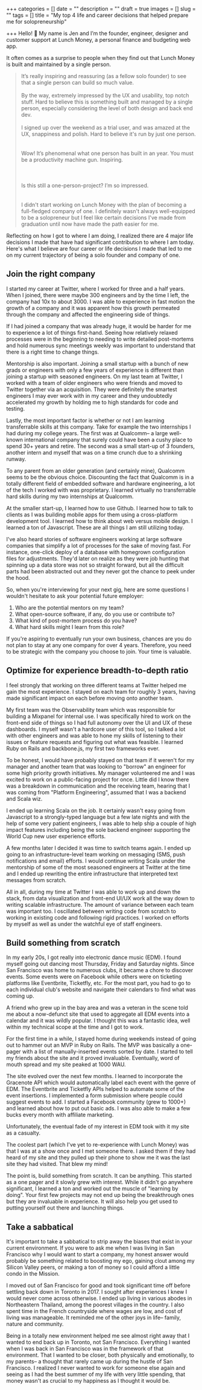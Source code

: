 +++
categories = []
date = ""
description = ""
draft = true
images = []
slug = ""
tags = []
title = "My top 4 life and career decisions that helped prepare me for solopreneurship"

+++
Hello! 👋  My name is Jen and I’m the founder, engineer, designer and customer support at Lunch Money, a personal finance and budgeting web app.

It often comes as a surprise to people when they find out that Lunch Money is built and maintained by a single person. 

> It’s really inspiring and reassuring (as a fellow solo founder) to see that a single person can build so much value.
<br/><br/>
> By the way, extremely impressed by the UX and usability, top notch stuff. Hard to believe this is something built and managed by a single person, especially considering the level of both design and back end dev.
<br/><br/>
> I signed up over the weekend as a trial user, and was amazed at the UX, snappiness and polish. Hard to believe it's run by just one person.
<br/><br/><br/>
> Wow! It’s phenomenal what one person has built in an year. You must be a productivity machine gun. Inspiring.
<br/><br/><br/><br/>
> Is this still a one-person-project? I’m so impressed.
<br/><br/><br/>
I didn't start working on Lunch Money with the plan of becoming a full-fledged company of one. I definitely wasn't always well-equipped to be a solopreneur but I feel like certain decisions I've made from graduation until now have made the path easier for me. 

Reflecting on how I got to where I am doing, I realized there are 4 major life decisions I made that have had significant contribution to where I am today. Here's what I believe are four career or life decisions I made that led to me on my current trajectory of being a solo founder and company of one.

## **Join the right company**

I started my career at Twitter, where I worked for three and a half years. When I joined, there were maybe 300 engineers and by the time I left, the company had 10x to about 3000. I was able to experience in fast motion the growth of a company and it was apparent how this growth permeated through the company and affected the engineering side of things.

If I had joined a company that was already huge, it would be harder for me to experience a lot of things first-hand. Seeing how relatively relaxed processes were in the beginning to needing to write detailed post-mortems and hold numerous sync meetings weekly was important to understand that there is a right time to change things.

Mentorship is also important. Joining a small startup with a bunch of new grads or engineers with only a few years of experience is different than joining a startup with seasoned engineers. On my last team at Twitter, I worked with a team of older engineers who were friends and moved to Twitter together via an acquisition. They were definitely the smartest engineers I may ever work with in my career and they undoubtedly accelerated my growth by holding me to high standards for code and testing.

Lastly, the most important factor is whether or not I am learning transferrable skills at this company. Take for example the two internships I had during my college years. The first was at Qualcomm– a large well-known international company that surely could have been a cushy place to spend 30+ years and retire. The second was a small start-up of 3 founders, another intern and myself that was on a time crunch due to a shrinking runway.

To any parent from an older generation (and certainly mine), Qualcomm seems to be the obvious choice. Discounting the fact that Qualcomm is in a totally different field of embedded software and hardware engineering, a lot of the tech I worked with was proprietary. I learned virtually no transferrable hard skills during my two internships at Qualcomm.

At the smaller start-up, I learned how to use Github. I learned how to talk to clients as I was building mobile apps for them using a cross-platform development tool. I learned how to think about web versus mobile design. I learned a ton of Javascript. These are all things I am still utilizing today.

I've also heard stories of software engineers working at large software companies that simplify a lot of processes for the sake of moving fast. For instance, one-click deploy of a database with homegrown configuration files for adjustments. They'd later on realize as they were job hunting that spinning up a data store was not so straight forward, but all the difficult parts had been abstracted out and they never got the chance to peek under the hood.

So, when you're interviewing for your next gig, here are some questions I wouldn't hesitate to ask your potential future employer:

1. Who are the potential mentors on my team?
2. What open-source software, if any, do you use or contribute to?
3. What kind of post-mortem process do you have?
4. What hard skills might I learn from this role?

If you're aspiring to eventually run your own business, chances are you do not plan to stay at any one company for over 4 years. Therefore, you need to be strategic with the company you choose to join. Your time is valuable.

## **Optimize for experience breadth-to-depth ratio**

I feel strongly that working on three different teams at Twitter helped me gain the most experience. I stayed on each team for roughly 3 years, having made significant impact on each before moving onto another team.

My first team was the Observability team which was responsible for building a Mixpanel for internal use. I was specifically hired to work on the front-end side of things so I had full autonomy over the UI and UX of these dashboards. I myself wasn't a hardcore user of this tool, so I talked a lot with other engineers and was able to hone my skills of listening to their issues or feature requests and figuring out what was feasible. I learned Ruby on Rails and backbone.js, my first two frameworks ever.

To be honest, I would have probably stayed on that team if it weren't for my manager and another team that was looking to "borrow" an engineer for some high priority growth initiatives. My manager volunteered me and I was excited to work on a public-facing project for once. Little did I know there was a breakdown in communication and the receiving team, hearing that I was coming from "Platform Engineering", assumed that I was a backend and Scala wiz.

I ended up learning Scala on the job. It certainly wasn't easy going from Javascript to a strongly-typed language but a few late nights and with the help of some very patient engineers, I was able to help ship a couple of high impact features including being the sole backend engineer supporting the World Cup new user experience efforts.

A few months later I decided it was time to switch teams again. I ended up going to an infrastructure-level team working on messaging (SMS, push notifications and email) efforts. I would continue writing Scala under the mentorship of some of the most seasoned engineers at Twitter at the time and I ended up rewriting the entire infrastructure that interpreted text messages from scratch.

All in all, during my time at Twitter I was able to work up and down the stack, from data visualization and front-end UI/UX work all the way down to writing scalable infrastructure. The amount of variance between each team was important too. I oscillated between writing code from scratch to working in existing code and following rigid practices. I worked on efforts by myself as well as under the watchful eye of staff engineers.

## **Build something from scratch**

In my early 20s, I got really into electronic dance music (EDM). I found myself going out dancing most Thursday, Friday and Saturday nights. Since San Francisco was home to numerous clubs, it became a chore to discover events. Some events were on Facebook while others were on ticketing platforms like Eventbrite, Ticketfly, etc. For the most part, you had to go to each individual club's website and navigate their calendars to find what was coming up.

A friend who grew up in the bay area and was a veteran in the scene told me about a now-defunct site that used to aggregate all EDM events into a calendar and it was wildly popular. I thought this was a fantastic idea, well within my technical scope at the time and I got to work.

For the first time in a while, I stayed home during weekends instead of going out to hammer out an MVP in Ruby on Rails. The MVP was basically a one-pager with a list of manually-inserted events sorted by date. I started to tell my friends about the site and it proved invaluable. Eventually, word of mouth spread and my site peaked at 1000 WAU.

The site evolved over the next few months. I learned to incorporate the Gracenote API which would automatically label each event with the genre of EDM. The Eventbrite and Ticketfly APIs helped to automate some of the event insertions. I implemented a form submission where people could suggest events to add. I started a Facebook community (grew to 1000+) and learned about how to put out basic ads. I was also able to make a few bucks every month with affiliate marketing.

Unfortunately, the eventual fade of my interest in EDM took with it my site as a casualty.

The coolest part (which I've yet to re-experience with Lunch Money) was that I was at a show once and I met someone there. I asked them if they had heard of my site and they pulled up their phone to show me it was the last site they had visited. That blew my mind!

The point is, build something from scratch. It can be anything. This started as a one pager and it slowly grew with interest. While it didn't go anywhere significant, I learned a ton and worked out the muscle of "learning by doing". Your first few projects may not end up being the breakthrough ones but they are invaluable in experience. It will also help you get used to putting yourself out there and launching things.

## **Take a sabbatical**

It's important to take a sabbatical to strip away the biases that exist in your current environment. If you were to ask me when I was living in San Francisco why I would want to start a company, my honest answer would probably be something related to boosting my ego, gaining clout among my Silicon Valley peers, or making a ton of money so I could afford a little condo in the Mission.

I moved out of San Francisco for good and took significant time off before settling back down in Toronto in 2017. I sought after experiences I knew I would never come across otherwise. I ended up living in various abodes in Northeastern Thailand, among the poorest villages in the country. I also spent time in the French countryside where wages are low, and cost of living was manageable. It reminded me of the other joys in life– family, nature and community.

Being in a totally new environment helped me see almost right away that I wanted to end back up in Toronto, not San Francisco. Everything I wanted when I was back in San Francisco was in the framework of that environment. That I wanted to be closer, both physically and emotionally, to my parents– a thought that rarely came up during the hustle of San Francisco. I realized I never wanted to work for someone else again and seeing as I had the best summer of my life with very little spending, that money wasn't as crucial to my happiness as I thought it would be.